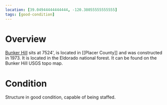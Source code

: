 ```yaml
---
location: [39.04944444444444, -120.38055555555555]
tags: [good-condition]
---
```


# Overview

[Bunker Hill](http://www.peakbagging.com/CALookoutPhotos/BunkerHill.html) sits at 7524', is located in [[Placer County]] and was constructed in 1973. It is located in the Eldorado national forest. It can be found on the Bunker Hill USGS topo map.

# Condition

Structure in good condition, capable of being staffed.